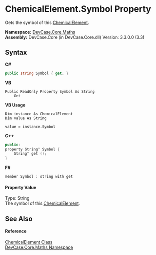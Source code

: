 # ChemicalElement.Symbol Property 
 

Gets the symbol of this <a href="T_DevCase_Core_Maths_ChemicalElement">ChemicalElement</a>.

**Namespace:**&nbsp;<a href="N_DevCase_Core_Maths">DevCase.Core.Maths</a><br />**Assembly:**&nbsp;DevCase.Core (in DevCase.Core.dll) Version: 3.3.0.0 (3.3)

## Syntax

**C#**<br />
``` C#
public string Symbol { get; }
```

**VB**<br />
``` VB
Public ReadOnly Property Symbol As String
	Get
```

**VB Usage**<br />
``` VB Usage
Dim instance As ChemicalElement
Dim value As String

value = instance.Symbol

```

**C++**<br />
``` C++
public:
property String^ Symbol {
	String^ get ();
}
```

**F#**<br />
``` F#
member Symbol : string with get

```


#### Property Value
Type: String<br />The symbol of this <a href="T_DevCase_Core_Maths_ChemicalElement">ChemicalElement</a>.

## See Also


#### Reference
<a href="T_DevCase_Core_Maths_ChemicalElement">ChemicalElement Class</a><br /><a href="N_DevCase_Core_Maths">DevCase.Core.Maths Namespace</a><br />